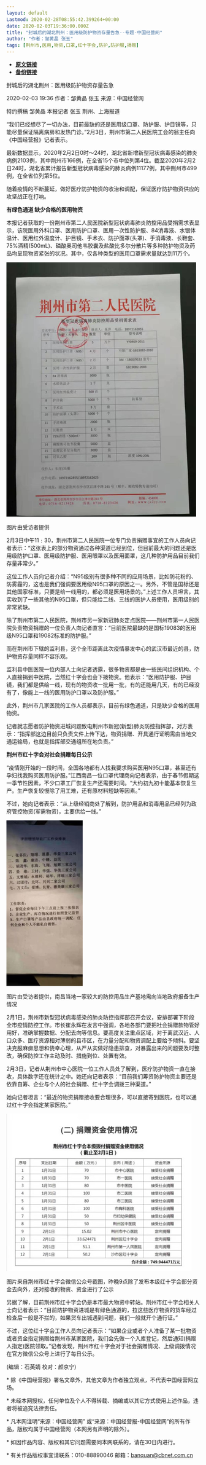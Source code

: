 ```yaml
---
layout: default
Lastmod: 2020-02-28T08:55:42.399264+00:00
date: 2020-02-03T19:36:00.000Z
title: "封城后的湖北荆州：医用级防护物资存量告急--专题-中国经营网"
author: "作者：邹黄晶 张玉"
tags: [荆州市,医用,物资,口罩,红十字会,防护,防护服,捐赠]
---
```


* [**原文链接**](http://www.cb.com.cn/index/show/special/cv/cv13415833103/p/s.html)
* [**备份链接**](https://web.archive.org/web/20200211135027/http://www.cb.com.cn/index/show/special/cv/cv13415833103/p/s.html)


封城后的湖北荆州：医用级防护物资存量告急

2020-02-03 19:36 作者：邹黄晶 张玉 来源：中国经营网

特约撰稿 邹黄晶 本报记者 张玉 荆州、上海报道

“我们已经想尽了一切办法，目前最缺的还是医用级口罩、防护服、护目镜等，只能尽量保证隔离病房和发热门诊。”2月3日，荆州市第二人民医院工会的翁主任向《中国经营报》记者表示。

最新数据显示，2020年2月2日0时～24时，湖北省新增新型冠状病毒感染的肺炎病例2103例，其中荆州市166例，在全省15个市中位列第4位。截至2020年2月2日24时，湖北省累计报告新型冠状病毒感染的肺炎病例11177例，其中荆州市499例，在全省位列第5位。

随着疫情的不断蔓延，做好医疗防护物资的收治和调配，保证医疗防护物资供应的攻坚战正在打响。

**有绿色通道 缺少合格的医用物资**

本报记者获取的一份荆州市第二人民医院新型冠状病毒肺炎防控用品受捐需求表显示，该院医用外科口罩、医用防护口罩、医用一次性防护服、84消毒液、水银体温计、医用红外温度计、护目镜、手术衣、防护面罩(头罩)、手消毒液、长鞋套、75%酒精(500mL)、磷酸奥司他韦胶囊及盐酸比多尔分散片等多种防护物资及药品均呈现物资紧张的状况。其中，仅各种类型的医用口罩需求量就达到11万个。

![1.png](/images/post/2265797271559b72db3e106a323f0cea.png)

图片由受访者提供

2月3日中午11﹕30，荆州市第二人民医院一位专门负责捐赠事宜的工作人员向记者表示：“这张表上的部分物资通过各种渠道已经到位，但目前最大的问题还是医用级防护口罩、医用级防护服、医用眼罩以及医用面罩，这几种防护用品目前我们存量非常少。”

这位工作人员向记者介绍：“N95级别有很多种不同的应用场景，比如防花粉的、防雾霾的，这也是我们强调要医用级N95口罩的原因之一。另外，不管是国标还是其他国家标准，只要是给一线用的，都必须是医用场景的。”上述工作人员坦言，其实收到了一些其他的N95口罩，但只能给二线、三线的医护人员使用，医用级别的非常紧缺。

除了荆州市第二人民医院，荆州市另一家新冠肺炎定点医院——荆州市第一人民医院负责物资捐赠的一位负责人向记者直言：“目前医院最缺的是国标19083的医用级N95口罩和19082标准的防护服。”

而在荆州市下辖的监利县，这个全市距离此次疫情暴发中心的武汉市最近的县，防护物资存量同样不容乐观。

监利县中医医院一位内部人士向记者透露，很多物资都是由一些民间组织机构、个人直接捐到中医院，当然红十字会也会下拨物资。他表示：“医用防护服、护目镜，我们都是供给一线，现有的物资收一批用一批，有的还能用几天，有的已经没有了，像能上一线的医用防护口罩以及防护服。”

此外，荆州市几家医院的工作人员都表示，目前有绿色通道，只是缺少合格的医用物资。

记者就志愿者防护物资进城问题致电荆州市新冠(新型)肺炎防控指挥部，对方表示：“指挥部这边目前只负责文件上传下达，物资捐赠、开具通行证明需由当地交通运输局，也就是指挥部交通组所在地负责。”

**荆州市红十字会对社会捐赠每日公示**

“疫情刚开始的一段时间，全国各地都有人找我要求购买医用N95口罩，甚至还有孕妇找我购买医用防护服。”江西南昌一位口罩代理商向记者表示，由于春节假期这一季节性因素，不少口罩工厂恢复生产还需要时间。“大约初九初十能基本恢复生产。生产恢复较慢除了用工难，还有原材料短缺等因素。”

不过，她向记者表示：“从上级经销商处了解到，防护用品和消毒用品已经列为政府管控物资(军需物资)，主要供给一线。”

![2.jpg](/images/post/06036637af244893a31534f2661a5bc2.jpg)

图片由受访者提供，南昌当地一家较大的防控用品生产基地需向当地政府报备生产情况

2月1日，荆州市新型冠状病毒感染的肺炎防控指挥部召开会议，安排部署下阶段全市疫情防控工作。市长崔永辉在发言中强调，各地各部门要把社会捐赠款物管好用好，准确掌握数据、分配去向等信息。要高度关注重点区域，对于离武汉近、人口众多、医疗资源相对薄弱的县市区，在力量分配和物资调配上要给予倾斜。要坚决克服麻痹思想和侥幸心理，从严从实做好隐患排查，对暴露出来的问题要及时整改，确保防控工作主动及时、措施到位、处置有效。

2月3日，记者从荆州市中心医院一位工作人员处了解到，医疗防护物资一直在接收，具体数字还在统计之中。她还向记者表示：“目前我们筹资防护物资主要还是依靠自筹、企业与个人的社会捐赠、红十字会调拨三种渠道。”

她向记者坦言：“最近的物资捐赠接收要合理很多，可以直接寄到医院，也可以通过红十字会指定某家医院。”

![4.jpg](/images/post/624dbb6bdba2fa93dcf1d0c3ae0a6a33.jpg)

图片来自荆州市红十字会微信公众号截图，昨晚9点除了发布本级红十字会部分资金去向外，还对接收的物资、资金进行了公示

另据了解，目前荆州市红十字会仍是本市最大物资中转站。荆州市红十字会相关人士向记者表示：“目前防护物资进城是有绿色通道的，拉这些医疗物资的货车经过检查后一般是不拦的，如果货车出城遇到问题，我们一般就开个通行证。”

不过，这位红十字会工作人员向记者表示：“如果企业或者个人准备了某一批物资或者资金指定捐赠给荆州市某家医院，我们会先做一个入库登记，然后通知(捐赠人指定)医院领取。”记者发现，荆州市红十字会对于社会捐赠情况、上级调拨情况在官方微信公众号上进行了每日公示。

(编辑：石英婧 校对：颜京宁)

\* 除《中国经营报》署名文章外，其他文章为作者独立观点，不代表中国经营网立场。

\* 未经本网授权，任何单位及个人不得转载、摘编或以其它方式使用上述作品，违者将被追究法律责任。

\* 凡本网注明“来源：中国经营网” 或“来源：中国经营报-中国经营网”的所有作品，版权均属于中国经营网（本网另有声明的除外）。

\* 如因作品内容、版权和其它问题需要同本网联系的，请在30日内进行。

\* 有关作品版权事宜请联系：010-88890046 邮箱：banquan@cbnet.com.cn

